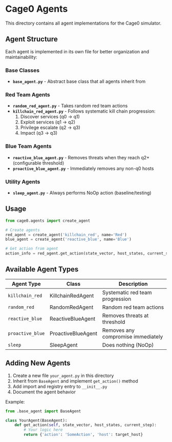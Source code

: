 # Cage0 Agents

This directory contains all agent implementations for the Cage0 simulator.

## Agent Structure

Each agent is implemented in its own file for better organization and maintainability:

### Base Classes
- **`base_agent.py`** - Abstract base class that all agents inherit from

### Red Team Agents
- **`random_red_agent.py`** - Takes random red team actions
- **`killchain_red_agent.py`** - Follows systematic kill chain progression:
  1. Discover services (q0 → q1)
  2. Exploit services (q1 → q2)
  3. Privilege escalate (q2 → q3)
  4. Impact (q3 → q3)

### Blue Team Agents
- **`reactive_blue_agent.py`** - Removes threats when they reach q2+ (configurable threshold)
- **`proactive_blue_agent.py`** - Immediately removes any non-q0 hosts

### Utility Agents
- **`sleep_agent.py`** - Always performs NoOp action (baseline/testing)

## Usage

```python
from cage0.agents import create_agent

# Create agents
red_agent = create_agent('killchain_red', name='Red')
blue_agent = create_agent('reactive_blue', name='Blue')

# Get action from agent
action_info = red_agent.get_action(state_vector, host_states, current_step)
```

## Available Agent Types

| Agent Type | Class | Description |
|------------|-------|-------------|
| `killchain_red` | KillchainRedAgent | Systematic red team progression |
| `random_red` | RandomRedAgent | Random red team actions |
| `reactive_blue` | ReactiveBlueAgent | Removes threats at threshold |
| `proactive_blue` | ProactiveBlueAgent | Removes any compromise immediately |
| `sleep` | SleepAgent | Does nothing (NoOp) |

## Adding New Agents

1. Create a new file `your_agent.py` in this directory
2. Inherit from `BaseAgent` and implement `get_action()` method
3. Add import and registry entry to `__init__.py`
4. Document the agent behavior

Example:
```python
from .base_agent import BaseAgent

class YourAgent(BaseAgent):
    def get_action(self, state_vector, host_states, current_step):
        # Your logic here
        return {'action': 'SomeAction', 'host': target_host}
```